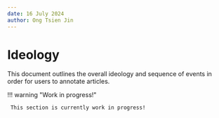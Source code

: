 ```yaml
---
date: 16 July 2024
author: Ong Tsien Jin
---
```


# Ideology

This document outlines the overall ideology and sequence of events in order for users to annotate articles.

!!! warning "Work in progress!"

     This section is currently work in progress!
